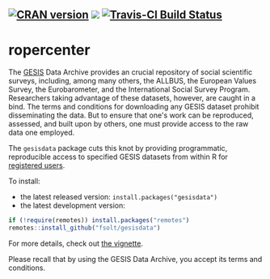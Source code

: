 [![CRAN version](http://www.r-pkg.org/badges/version/gesisdata)](https://cran.r-project.org/package=gesisdata) ![](http://cranlogs.r-pkg.org/badges/grand-total/gesisdata) [![Travis-CI Build Status](https://travis-ci.org/fsolt/gesisdata.svg?branch=master)](https://travis-ci.org/fsolt/gesisdata)
------------------------------------------------------------------------

ropercenter
=========

The [GESIS](https://search.gesis.org) Data Archive provides an crucial repository of social scientific surveys, including, among many others, the ALLBUS, the European Values Survey, the Eurobarometer, and the International Social Survey Program.  Researchers taking advantage of these datasets, however, are caught in a bind.  The terms and conditions for downloading any GESIS dataset prohibit disseminating the data.  But to ensure that one's work can be reproduced, assessed, and built upon by others, one must provide access to the raw data one employed.  

The `gesisdata` package cuts this knot by providing programmatic, reproducible access to specified GESIS datasets from within R for [registered users](https://login.gesis.org/). 


To install:

* the latest released version: `install.packages("gesisdata")`
* the latest development version:

```R
if (!require(remotes)) install.packages("remotes")
remotes::install_github("fsolt/gesisdata")
```

For more details, check out [the vignette](https://cran.r-project.org/package=gesisdata/vignettes/gesisdata-vignette.html).

Please recall that by using the GESIS Data Archive, you accept its terms and conditions.


